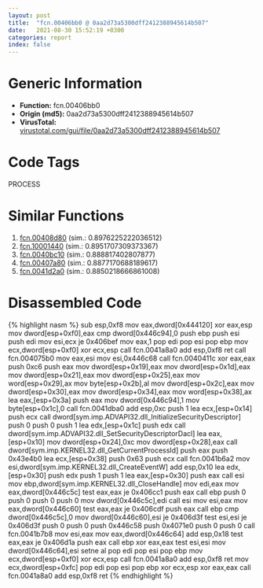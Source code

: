 ```yaml
---
layout: post
title:  "fcn.00406bb0 @ 0aa2d73a5300dff2412388945614b507"
date:   2021-08-30 15:52:19 +0300
categories: report
index: false
---
```


# Generic Information
- **Function:** fcn.00406bb0
- **Origin (md5):** 0aa2d73a5300dff2412388945614b507
- **VirusTotal:** [virustotal.com/gui/file/0aa2d73a5300dff2412388945614b507][virustotal_ref]

# Code Tags
<span class="tag" id="PROCESS">PROCESS</span>


# Similar Functions

1. [fcn.00408d80][similar_1_ref] (sim.: 0.8976225222036512)
2. [fcn.10001440][similar_2_ref] (sim.: 0.8951707309373367)
3. [fcn.0040bc10][similar_3_ref] (sim.: 0.888817402807877)
4. [fcn.00407a80][similar_4_ref] (sim.: 0.8877170688189617)
5. [fcn.0041d2a0][similar_5_ref] (sim.: 0.8850218666861008)


# Disassembled Code

{% highlight nasm %}
sub esp,0xf8
mov eax,dword[0x444120]
xor eax,esp
mov dword[esp+0xf0],eax
cmp dword[0x446c94],0
push ebp
push esi
push edi
mov esi,ecx
je 0x406bef
mov eax,1
pop edi
pop esi
pop ebp
mov ecx,dword[esp+0xf0]
xor ecx,esp
call fcn.0041a8a0
add esp,0xf8
ret 
call fcn.004075b0
mov eax,esi
mov esi,0x446c68
call fcn.0040411c
xor eax,eax
push 0xc6
push eax
mov dword[esp+0x19],eax
mov dword[esp+0x1d],eax
mov dword[esp+0x21],eax
mov dword[esp+0x25],eax
mov word[esp+0x29],ax
mov byte[esp+0x2b],al
mov dword[esp+0x2c],eax
mov dword[esp+0x30],eax
mov dword[esp+0x34],eax
mov word[esp+0x38],ax
lea eax,[esp+0x3a]
push eax
mov dword[0x446c94],1
mov byte[esp+0x1c],0
call fcn.0041dba0
add esp,0xc
push 1
lea ecx,[esp+0x14]
push ecx
call dword[sym.imp.ADVAPI32.dll_InitializeSecurityDescriptor]
push 0
push 0
push 1
lea edx,[esp+0x1c]
push edx
call dword[sym.imp.ADVAPI32.dll_SetSecurityDescriptorDacl]
lea eax,[esp+0x10]
mov dword[esp+0x24],0xc
mov dword[esp+0x28],eax
call dword[sym.imp.KERNEL32.dll_GetCurrentProcessId]
push eax
push 0x43e4b0
lea ecx,[esp+0x38]
push 0x63
push ecx
call fcn.0041b6a2
mov esi,dword[sym.imp.KERNEL32.dll_CreateEventW]
add esp,0x10
lea edx,[esp+0x30]
push edx
push 1
push 1
lea eax,[esp+0x30]
push eax
call esi
mov ebp,dword[sym.imp.KERNEL32.dll_CloseHandle]
mov edi,eax
mov eax,dword[0x446c5c]
test eax,eax
je 0x406cc1
push eax
call ebp
push 0
push 0
push 0
push 0
mov dword[0x446c5c],edi
call esi
mov esi,eax
mov eax,dword[0x446c60]
test eax,eax
je 0x406cdf
push eax
call ebp
cmp dword[0x446c5c],0
mov dword[0x446c60],esi
je 0x406d3f
test esi,esi
je 0x406d3f
push 0
push 0
push 0x446c58
push 0x4071e0
push 0
push 0
call fcn.0041b7b8
mov esi,eax
mov eax,dword[0x446c64]
add esp,0x18
test eax,eax
je 0x406d1a
push eax
call ebp
xor eax,eax
test esi,esi
mov dword[0x446c64],esi
setne al
pop edi
pop esi
pop ebp
mov ecx,dword[esp+0xf0]
xor ecx,esp
call fcn.0041a8a0
add esp,0xf8
ret 
mov ecx,dword[esp+0xfc]
pop edi
pop esi
pop ebp
xor ecx,esp
xor eax,eax
call fcn.0041a8a0
add esp,0xf8
ret 
{% endhighlight %}


[similar_1_ref]: /report/fcn.00408d80@0aa2d73a5300dff2412388945614b507
[similar_2_ref]: /report/fcn.10001440@a0ac129ff3ea4c0dfa9529c259a9502c
[similar_3_ref]: /report/fcn.0040bc10@0aa2d73a5300dff2412388945614b507
[similar_4_ref]: /report/fcn.00407a80@fac4f0be03ac37bd8be7ef737cdcee10
[similar_5_ref]: /report/fcn.0041d2a0@be7fba7cc724acf4ae2900d99e0fc9c3
[virustotal_ref]: https://www.virustotal.com/gui/file/0aa2d73a5300dff2412388945614b507